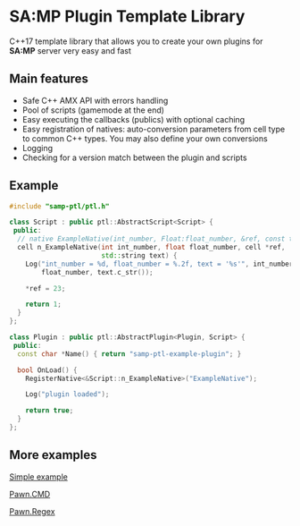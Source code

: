 # SA:MP Plugin Template Library

C++17 template library that allows you to create your own plugins for **SA:MP** server very easy and fast

## Main features
* Safe C++ AMX API with errors handling
* Pool of scripts (gamemode at the end)
* Easy executing the callbacks (publics) with optional caching
* Easy registration of natives: auto-conversion parameters from cell type to common C++ types. You may also define your own conversions
* Logging
* Checking for a version match between the plugin and scripts

## Example

```cpp
#include "samp-ptl/ptl.h"

class Script : public ptl::AbstractScript<Script> {
 public:
  // native ExampleNative(int_number, Float:float_number, &ref, const text[]);
  cell n_ExampleNative(int int_number, float float_number, cell *ref,
                       std::string text) {
    Log("int_number = %d, float_number = %.2f, text = '%s'", int_number,
        float_number, text.c_str());

    *ref = 23;

    return 1;
  }
};

class Plugin : public ptl::AbstractPlugin<Plugin, Script> {
 public:
  const char *Name() { return "samp-ptl-example-plugin"; }

  bool OnLoad() {
    RegisterNative<&Script::n_ExampleNative>("ExampleNative");

    Log("plugin loaded");

    return true;
  }
};
```

## More examples
[Simple example](https://github.com/katursis/samp-ptl/tree/master/example)

[Pawn.CMD](https://github.com/katursis/Pawn.CMD)

[Pawn.Regex](https://github.com/katursis/Pawn.Regex)
